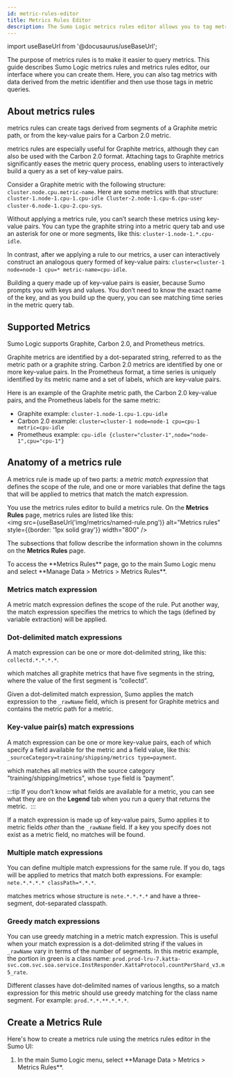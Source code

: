 ```yaml
---
id: metric-rules-editor
title: Metrics Rules Editor
description: The Sumo Logic metrics rules editor allows you to tag metrics with data derived from the metric identifier.
---
```


import useBaseUrl from '@docusaurus/useBaseUrl';

The purpose of metrics rules is to make it easier to query metrics. This guide describes Sumo Logic metrics rules and metrics rules editor, our interface where you can create them. Here, you can also tag metrics with data derived from the metric identifier and then use those tags in metric queries.

## About metrics rules

metrics rules can create tags derived from segments of a Graphite metric path, or from the key-value pairs for a Carbon 2.0 metric.  

metrics rules are especially useful for Graphite metrics, although they can also be used with the Carbon 2.0 format. Attaching tags to Graphite metrics significantly eases the metric query process, enabling users to interactively build a query as a set of key-value pairs. 

Consider a Graphite metric with the following structure: `cluster.node.cpu.metric-name`. Here are some metrics with that structure: `cluster-1.node-1.cpu-1.cpu-idle Cluster-2.node-1.cpu-6.cpu-user cluster-6.node-1.cpu-2.cpu-sys`.

Without applying a metrics rule, you can’t search these metrics using key-value pairs. You can type the graphite string into a metric query tab and use an asterisk for one or more segments, like this: `cluster-1.node-1.*.cpu-idle`.

In contrast, after we applying a rule to our metrics, a user can interactively construct an analogous query formed of key-value pairs: `cluster=cluster-1 node=node-1 cpu=* metric-name=cpu-idle`.

Building a query made up of key-value pairs is easier, because Sumo prompts you with keys and values. You don’t need to know the exact name of the key, and as you build up the query, you can see matching time series in the metric query tab.  

## Supported Metrics

Sumo Logic supports Graphite, Carbon 2.0, and Prometheus metrics. 

Graphite metrics are identified by a dot-separated string, referred to as the metric path or a graphite string. Carbon 2.0 metrics are identified by one or more key-value pairs. In the Prometheus format, a time series is uniquely identified by its metric name and a set of labels, which are key-value pairs. 

Here is an example of the Graphite metric path, the Carbon 2.0 key-value pairs, and the Prometheus labels for the same metric:

* Graphite example: `cluster-1.node-1.cpu-1.cpu-idle`
* Carbon 2.0 example: `cluster=cluster-1 node=node-1 cpu=cpu-1 metric=cpu-idle`
* Prometheus example: `cpu-idle {cluster="cluster-1",node="node-1",cpu="cpu-1"}`

## Anatomy of a metrics rule

A metrics rule is made up of two parts: a *metric match expression* that defines the scope of the rule, and one or more variables that define the tags that will be applied to metrics that match the match expression.

You use the metrics rules editor to build a metrics rule. On the **Metrics Rules** page, metrics rules are listed like this: <br/><img src={useBaseUrl('img/metrics/named-rule.png')} alt="Metrics rules" style={{border: '1px solid gray'}} width="800" />

The subsections that follow describe the information shown in the columns on the **Metrics Rules** page.

<!--Kanso [**Classic UI**](/docs/get-started/sumo-logic-ui-classic). Kanso-->  To access the **Metrics Rules** page, go to the main Sumo Logic menu and select **Manage Data > Metrics > Metrics Rules**. 

<!--Kanso 
[**New UI**](/docs/get-started/sumo-logic-ui/). To access the **Metrics Rules** page, go to the top menu and select **Configuration**, and then under **Metrics**, select **Metrics Rules**. Alternatively, you can click the **Go To...** menu at the top of the screen and select **Metrics Rules**. 
 Kanso-->

### Metrics match expression

A metric match expression defines the scope of the rule. Put another way, the match expression specifies the metrics to which the tags (defined by variable extraction) will be applied. 

### Dot-delimited match expressions

A match expression can be one or more dot-delimited string, like this: `collectd.*.*.*.*`.

which matches all graphite metrics that have five segments in the string, where the value of the first segment is “collectd”.

Given a dot-delimited match expression, Sumo applies the match expression to the `_rawName` field, which is present for Graphite metrics and contains the metric path for a metric.

### Key-value pair(s) match expressions

A match expression can be one or more key-value pairs, each of which specify a field available for the metric and a field value, like this: `_sourceCategory=training/shipping/metrics type=payment`.

which matches all metrics with the source category "training/shipping/metrics", whose `type` field is “payment”.

:::tip
If you don’t know what fields are available for a metric, you can see what they are on the **Legend** tab when you run a query that returns the metric. 
:::

If a match expression is made up of key-value pairs, Sumo applies it to metric fields *other* than the `_rawName` field. If a key you specify does not exist as a metric field, no matches will be found.

### Multiple match expressions

You can define multiple match expressions for the same rule. If you do, tags will be applied to metrics that match both expressions. For example: `nete.*.*.*.* classPath=*.*.*`.

matches metrics whose structure is `nete.*.*.*.*` and have a three-segment, dot-separated classpath.

### Greedy match expressions 

You can use greedy matching in a metric match expression. This is useful when your match expression is a dot-delimited string if the values in `_rawName` vary in terms of the number of segments. In this metric example, the portion in green is a class name: `prod.prod-lru-7.katta-svc.com.svc.soa.service.InstResponder.KattaProtocol.countPerShard_v3.m5_rate`.

Different classes have dot-delimited names of various lengths, so a match expression for this metric should use greedy matching for the class name segment. For example: `prod.*.*.**.*.*.*`.

## Create a Metrics Rule

Here's how to create a metrics rule using the metrics rules editor in the Sumo UI:

1. <!--Kanso [**Classic UI**](/docs/get-started/sumo-logic-ui-classic). Kanso--> In the main Sumo Logic menu, select **Manage Data > Metrics > Metrics Rules**. <!--Kanso 
[**New UI**](/docs/get-started/sumo-logic-ui/). In the top menu select **Configuration**, and then under **Metrics** select **Metrics Rules**. You can also click the **Go To...** menu at the top of the screen and select **Metrics Rules**. Kanso--><br/>The **Metrics Rules** page lists the metrics rules that have already been defined.<br/><img src={useBaseUrl('img/metrics/named-rule.png')} alt="Metrics rules" style={{border: '1px solid gray'}} width="800" />
1. To add a new rule, click **+ Add new rule** in the upper right of the **Metrics Rules** page. The **Add New Rule** popup appears.<br/><img src={useBaseUrl('img/metrics/add-metric-rule-empty.png')} alt="Add metrics rule" style={{border: '1px solid gray'}} width="600" />
1. In the **Rule name** field, enter a name for the new rule.
1. In the **Metric match expression** field, enter one or more expressions that match the identifier of the metrics you want to tag. For example, this match expression: `collectd.*.*.*.*` matches Graphite strings in the `_rawName` field that begin with “collectd”, followed by four dot-separated segments.
   * For example: `collectd.cqsplitter.stag-cqsplitter-2.GenericJMX-health_jmx-memory.memory-heapmax` and this match expression: `_sourceCategory=training/shipping/metrics type=payment` matches all metrics whose`_sourceCategory` field is "training/shipping/metrics" and type field is “payment”.
    :::tip
    For greedy matching, use two asterisks. For more information, see the [Greedy match expressions](#greedy-match-expressions). You can use more than one match expression. For more information, see the [Multiple match expressions](#multiple-match-expressions).
    :::
    The **Time Series** section of the page lists metrics that match the expression you entered. If no metrics are listed, edit your match expression until matching metrics appear.<br/><img src={useBaseUrl('img/metrics/add-metric-rule-with-expression.png')} alt="Add metrics rule with expression" style={{border: '1px solid gray'}} width="600" />
1. In the **Define variables** section of the page, for each tag you want to apply to matching metrics, enter a meaningful tag name in the **Variable name** field on the left. In the **Tag sequence** field, assign a variable to the tag. There are two different formats for specifying the Tag Sequence.
   * To pull a tag from a dot-delimited string in the metric's `_rawName` field, use `$_1` to extract the first segment of the string, `$_2` to extract the second segment of the string, and so on.  For more information, see [Extracting variables from a dot-delimited match expression](#extract-variables-from-a-dot-delimited-match-expression).
   * To pull a tag from a dot-delimited string in metric field other than `_rawName` field, use `$FieldName._1` to extract the first segment of the string, `$FieldName._2` to extract the second segment of the string, and so on. For more information, see [Extracting variables from a key-value pair match expression](#extract-variables-from-a-key-value-pair-match-expression).
1. Select a metric in the **Time Series** section to see the values that would be assigned to each extracted tag for the selected metric. The entries in the columns show what values would be assigned to the selected metric given the specified Tag Sequences. <br/><img src={useBaseUrl('img/metrics/variable-extracton.png')} alt="Variables in time series" style={{border: '1px solid gray'}} width="600" />   
1. Click **Save** to save your rule. The tags will be applied to incoming metrics. Sumo Logic will not re-index your historical data.

## Variable extractions

Variable extractions define the tags you want to attach to metrics that match a match expression. You define extraction assignments using the fields in the **Define variables** section of the **Add new rule** popup.

When you define a variable you give it a name and define its Tag Sequence, which maps the variable to a specific segment of a delimited string. The format for the Tag Sequence depends on whether the corresponding match expression is a Graphite string or is one or more key-value pairs. 

### Extract variables from a dot-delimited match expression

For this dot-delimited match expression: `collectd.*.*.*.*`.
   
You can define four variables: one for each of the segments represented by an asterisk. As described in [Dot-delimited match expressions](#dot-delimited-match-expressions), if no key is specified, Sumo will match the expression against metrics’ `_rawName` field. When matching against ` _rawName`, specify the Tag Sequence for a variable in this form: `$_sequence`.

where `sequence` indicates the placement of the segment in the match expression. For example, enter `$_2` to extract the second component of the metric match expression.

The screenshot below shows variable definitions for the “collectd” rule. The entries in the screenshot below tell Sumo to define the tags “cluster”, “node”, “id”, and “metric”. These tags map to the segments of the match expression that are represented by asterisks, in the order that they appear.  

### Extract variables from a key-value pair match expression

If your match expression is made up of key-value pairs, rather than a dot-delimited string, Sumo will match the expression against metric fields *other* than `_rawName` field.

For key-value pair expressions, you must specify the field name in the define the Tag Sequence, in this format: `$field._sequence`. Where:
* `field` is the name of the field from which you want to extract a tag.
* `sequence` indicates the placement of the segment in the match expression. 

For example, given this match expression: `classPath=*.*.*`. You could define the Tag Sequence like this - `$classPath._3` - to extract the third component of the metric match expression.

### Match the expression against the _rawName field

Use the `$_field_sequence` format, specifying the `_rawName` field. For example, given the Tag Sequence: `$_rawName_2`, matching metrics will be tagged with the value of the second segment of the `_rawName` field.

### Validate variable assignments

To check out how your variable assignments work, select a metric in the **Time Series** section of the rules editor. The values that would be assigned to each tag are displayed.

<img src={useBaseUrl('img/metrics/variable-extraction-selection.png')} alt="Selection in time series" style={{border: '1px solid gray'}} width="600" />   

In the screenshot above, the following metric is selected: `AWS/EC2 i-09fe7b149b8248820`. The values Sumo assigns to the variables are shown to the right of the variable definition. For our example metric, Sumo would attach the following name-value pairs to the metric: `entity=i-09fe7b149b8248820`.


## Metrics Rules editor error messages

This section describes error messages that can be issued by the Metrics Rules Editor.

| Error Message | Description |
| :-- | :-- |
| Rule name already exists. | This message appears if you try to assign a name that is already assigned to a an existing rule to a different rule. To resolve this error, enter a different rule name. |
| Rule already exists. | This message appears if you try to create a rule that has the same match expression and variable assignment(s) as an existing rule. |
| $field was needed but not extracted.<br/>(Where $field is a variable that has not been extracted.) | This message appears if you refer to a variable that you have not extracted. |
| Rules specification field $field starts with underscore.<br/>(Where $field is a variable.) | This message appears if the field name starts with underscore. |
| Duplicated extraction field. | This message appears if you assign multiple values to the same field. |
| Unable to parse rule; [4.8] failure: 'extract:' expected but ':' found. | This message appears if you specify an invalid match expression. |
